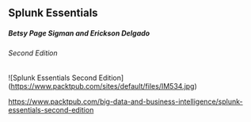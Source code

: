 ## Splunk Essentials
##### Betsy Page Sigman and Erickson Delgado
###### Second Edition

![Splunk Essentials Second Edition] (https://www.packtpub.com/sites/default/files/IM534.jpg)

https://www.packtpub.com/big-data-and-business-intelligence/splunk-essentials-second-edition
